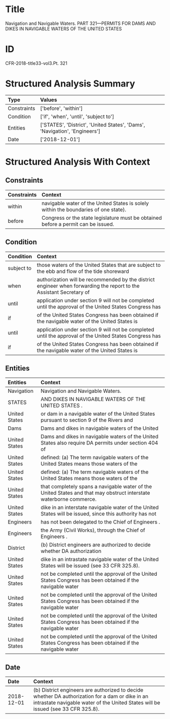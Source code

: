 # Title

 Navigation and Navigable Waters. PART 321—PERMITS FOR DAMS AND DIKES IN NAVIGABLE WATERS OF THE UNITED STATES


# ID

 CFR-2018-title33-vol3.Pt. 321


# Structured Analysis Summary

| Type        | Values                                                                     |
|:------------|:---------------------------------------------------------------------------|
| Constraints | ['before', 'within']                                                       |
| Condition   | ['if', 'when', 'until', 'subject to']                                      |
| Entities    | ['STATES', 'District', 'United States', 'Dams', 'Navigation', 'Engineers'] |
| Date        | ['2018-12-01']                                                             |


# Structured Analysis With Context

 


## Constraints

| Constraints   | Context                                                                              |
|:--------------|:-------------------------------------------------------------------------------------|
| within        | navigable water of the United States is solely within  the boundaries of one state). |
| before        | Congress or the state legislature must be obtained before  a permit can be issued.   |


## Condition

| Condition   | Context                                                                                                             |
|:------------|:--------------------------------------------------------------------------------------------------------------------|
| subject to  | those waters of the United States that are subject to the ebb and flow of the tide shoreward                        |
| when        | authorization will be recommended by the district engineer when forwarding the report to the Assistant Secretary of |
| until       | application under section 9 will not be completed until the approval of the United States Congress has              |
| if          | of the United States Congress has been obtained if the navigable water of the United States is                      |
| until       | application under section 9 will not be completed until the approval of the United States Congress has              |
| if          | of the United States Congress has been obtained if the navigable water of the United States is                      |


## Entities

| Entities      | Context                                                                                                             |
|:--------------|:--------------------------------------------------------------------------------------------------------------------|
| Navigation    | Navigation  and Navigable Waters.                                                                                   |
| STATES        | AND DIKES IN NAVIGABLE WATERS OF THE UNITED STATES .                                                                |
| United States | or dam in a navigable water of the United States pursuant to section 9 of the Rivers and                            |
| Dams          | Dams and dikes in navigable waters of the United                                                                    |
| United States | Dams and dikes in navigable waters of the  United States also require DA permits under section 404 of               |
| United States | defined: (a) The term navigable waters of the United States  means those waters of the                              |
| United States | defined: (a) The term navigable waters of the United States  means those waters of the                              |
| United States | that completely spans a navigable water of the United States  and that may obstruct interstate waterborne commerce. |
| United States | dike in an interstate navigable water of the United States will be issued, since this authority has not             |
| Engineers     | has not been delegated to the Chief of Engineers .                                                                  |
| Engineers     | the Army (Civil Works), through the Chief of Engineers .                                                            |
| District      | (b)  District engineers are authorized to decide whether DA authorization                                           |
| United States | dike in an intrastate navigable water of the United States  will be issued (see 33 CFR 325.8).                      |
| United States | not be completed until the approval of the United States Congress has been obtained if the navigable water          |
| United States | not be completed until the approval of the United States Congress has been obtained if the navigable water          |
| United States | not be completed until the approval of the United States Congress has been obtained if the navigable water          |
| United States | not be completed until the approval of the United States Congress has been obtained if the navigable water          |


## Date

| Date       | Context                                                                                                                                                                             |
|:-----------|:------------------------------------------------------------------------------------------------------------------------------------------------------------------------------------|
| 2018-12-01 | (b) District engineers are authorized to decide whether DA authorization for a dam or dike in an intrastate navigable water of the United States will be issued (see 33 CFR 325.8). |


